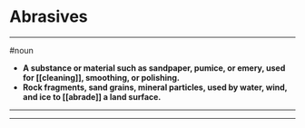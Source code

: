 # Abrasives
---
#noun
- **A substance or material such as sandpaper, pumice, or emery, used for [[cleaning]], smoothing, or polishing.**
- **Rock fragments, sand grains, mineral particles, used by water, wind, and ice to [[abrade]] a land surface.**
---
---
